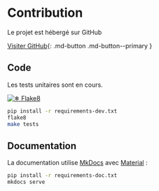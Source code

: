 # Contribution

Le projet est hébergé sur GitHub

[Visiter GitHub](https://github.com/3liz/QgisCadastrePlugin){: .md-button .md-button--primary }

## Code

Les tests unitaires sont en cours.

[![❄ Flake8](https://github.com/3liz/QgisCadastrePlugin/actions/workflows/test-lint.yml/badge.svg)](https://github.com/3liz/QgisCadastrePlugin/actions/workflows/test-lint.yml)

```bash
pip install -r requirements-dev.txt
flake8
make tests
```

## Documentation

La documentation utilise [MkDocs](https://www.mkdocs.org/) avec [Material](https://squidfunk.github.io/mkdocs-material/) :

```bash
pip install -r requirements-doc.txt
mkdocs serve
```
